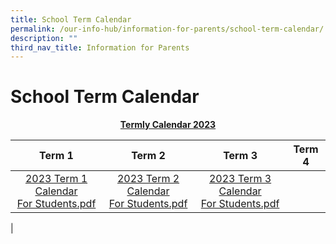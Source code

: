 ```yaml
---
title: School Term Calendar
permalink: /our-info-hub/information-for-parents/school-term-calendar/
description: ""
third_nav_title: Information for Parents
---
```

# School Term Calendar

<center><b><u>Termly Calendar 2023</u></b></center>

| Term 1 | Term 2 | Term 3 | Term 4 |
|:---:|:---:|:---:|:---:|
| [2023 Term 1 Calendar <br>For Students.pdf](/files/2023term1.pdf) | [2023 Term 2 Calendar <br>For Students.pdf](/files/2023term2.pdf) | [2023 Term 3 Calendar <br>For Students.pdf](/files/term%203%20calendar%202023%20for%20students.pdf) |  |
|